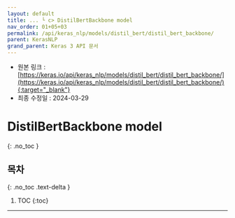 ```yaml
---
layout: default
title: ... └ c> DistilBertBackbone model
nav_order: 01+05+03
permalink: /api/keras_nlp/models/distil_bert/distil_bert_backbone/
parent: KerasNLP
grand_parent: Keras 3 API 문서
---
```


* 원본 링크 : [https://keras.io/api/keras_nlp/models/distil_bert/distil_bert_backbone/](https://keras.io/api/keras_nlp/models/distil_bert/distil_bert_backbone/){:target="_blank"}
* 최종 수정일 : 2024-03-29

# DistilBertBackbone model
{: .no_toc }

## 목차
{: .no_toc .text-delta }

1. TOC
{:toc}

---
